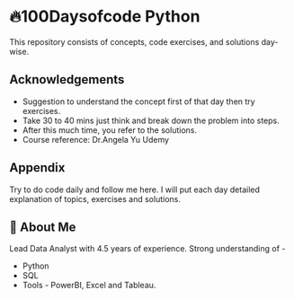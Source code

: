 
# 🔥100Daysofcode Python

This repository consists of concepts, code exercises, and solutions day-wise.



## Acknowledgements

 - Suggestion to understand the concept first of that day then try exercises.
 - Take 30 to 40 mins just think and break down the problem into steps.
 - After this much time, you refer to the solutions.
 - Course reference: Dr.Angela Yu Udemy
## Appendix 

Try to do code daily and follow me here. I will put each day detailed explanation of topics, exercises and solutions.



## 🚀 About Me
Lead Data Analyst with 4.5 years of experience.
Strong understanding of -
- Python
- SQL
- Tools - PowerBI, Excel and Tableau.
